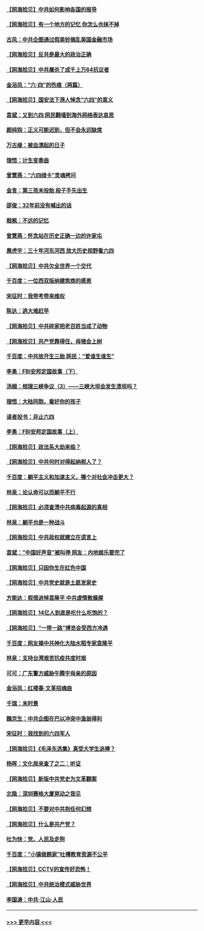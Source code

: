 #### [【网海拾贝】中共如何影响各国的报导](../pages/nsc993/n13012599.md?t=06111451) 
#### [【网海拾贝】有一个地方的记忆 你怎么也抹不掉](../pages/nsc993/n13009802.md?t=06111451) 
#### [古风：中共企图通过假美钞搞乱美国金融市场](../pages/nsc993/n13009626.md?t=06111451) 
#### [【网海拾贝】反共是最大的政治正确](../pages/nsc993/n13007051.md?t=06111451) 
#### [【网海拾贝】中共屠杀了成千上万64抗议者](../pages/nsc993/n13002713.md?t=06111451) 
#### [金浴凤：“六·四”的伤痕（两篇）](../pages/nsc993/n13001719.md?t=06111451) 
#### [【网海拾贝】国安法下港人悼念“六四”的意义](../pages/nsc993/n13001039.md?t=06111451) 
#### [袁斌：又到六四 网民翻墙到海外网络表达哀思](../pages/nsc993/n13000995.md?t=06111451) 
#### [颜纯钩：正义可能迟到，但不会永远缺席](../pages/nsc993/n13000920.md?t=06111451) 
#### [万古缘：被血漂起的日子](../pages/nsc993/n13000914.md?t=06111451) 
#### [理悟：计生变奏曲](../pages/nsc993/n13000414.md?t=06111451) 
#### [曾慧燕：“六四绿卡”灵魂拷问](../pages/nsc993/n13000277.md?t=06111451) 
#### [金言：第三孩未投胎 段子手先出生](../pages/nsc993/n13000215.md?t=06111451) 
#### [邵俊：32年前没有喊出的话](../pages/nsc993/n13000181.md?t=06111451) 
#### [戟枫：不远的记忆](../pages/nsc993/n13000121.md?t=06111451) 
#### [曾慧燕：怀念站在历史正确一边的许家屯](../pages/nsc993/n13000073.md?t=06111451) 
#### [惠虎宇：三十年河东河西 放大历史视野看六四](../pages/nsc993/n13000018.md?t=06111451) 
#### [【网海拾贝】中共欠全世界一个交代](../pages/nsc993/n12998706.md?t=06111451) 
#### [千百度：一位西双版纳建筑商的感恩](../pages/nsc993/n12998487.md?t=06111451) 
#### [宋征时：我带考卷来维权](../pages/nsc993/n12994088.md?t=06111451) 
#### [陈达：逃大难赶早](../pages/nsc993/n12993569.md?t=06111451) 
#### [【网海拾贝】中共砖家把老百姓当成了动物](../pages/nsc993/n12993483.md?t=06111451) 
#### [【网海拾贝】共产党靠得住，母猪会上树](../pages/nsc993/n12990730.md?t=06111451) 
#### [千百度：中共放开生三胎 网民：“爱谁生谁生”](../pages/nsc993/n12990644.md?t=06111451) 
#### [李勇：FBI安邦定国故事（下）](../pages/nsc993/n12987854.md?t=06111451) 
#### [汤姆：梳理三峡争议（3）——三峡大坝会发生溃坝吗？](../pages/nsc993/n12989806.md?t=06111451) 
#### [理悟：大陆同胞，看好你的孩子](../pages/nsc993/n12989778.md?t=06111451) 
#### [读者投书：非止六四](../pages/nsc993/n12989673.md?t=06111451) 
#### [李勇：FBI安邦定国故事（上）](../pages/nsc993/n12987749.md?t=06111451) 
#### [【网海拾贝】政法系大劫来临？](../pages/nsc993/n12987596.md?t=06111451) 
#### [【网海拾贝】中共何时对得起纳税人了？](../pages/nsc993/n12985578.md?t=06111451) 
#### [千百度：躺平主义和加速主义，哪个对社会冲击更大？](../pages/nsc993/n12985512.md?t=06111451) 
#### [林泉：论认命可以而躺平不行](../pages/nsc993/n12985505.md?t=06111451) 
#### [【网海拾贝】必须查清中共病毒起源的真相](../pages/nsc993/n12984276.md?t=06111451) 
#### [林泉：躺平也是一种战斗](../pages/nsc993/n12984194.md?t=06111451) 
#### [【网海拾贝】中共政权就建立在谎言上](../pages/nsc993/n12981880.md?t=06111451) 
#### [袁斌：“中国好声音”被叫停 网友：内地娱乐要完了](../pages/nsc993/n12981826.md?t=06111451) 
#### [【网海拾贝】只因你生在红色中国](../pages/nsc993/n12979096.md?t=06111451) 
#### [【网海拾贝】中共党史就是土匪发家史](../pages/nsc993/n12976478.md?t=06111451) 
#### [方能达：假借追悼袁隆平 中共虚情散臊腥](../pages/nsc993/n12976396.md?t=06111451) 
#### [【网海拾贝】14亿人到底是吃什么吃饱的？](../pages/nsc993/n12974125.md?t=06111451) 
#### [【网海拾贝】“一带一路”博览会受西方冷遇](../pages/nsc993/n12971787.md?t=06111451) 
#### [千百度：网友揭中共神化大陆水稻专家袁隆平](../pages/nsc993/n12971733.md?t=06111451) 
#### [林泉：支持台湾艰苦抗疫共度时艰](../pages/nsc993/n12971350.md?t=06111451) 
#### [可可：广东警方威胁牛腾宇母亲的原因](../pages/nsc993/n12971100.md?t=06111451) 
#### [金浴凤：红楼春·文革招魂曲](../pages/nsc993/n12970354.md?t=06111451) 
#### [千瑞：末时景](../pages/nsc993/n12970337.md?t=06111451) 
#### [魏京生：中共企图在巴以冲突中渔翁得利](../pages/nsc993/n12970286.md?t=06111451) 
#### [宋征时：我找到的六四军人](../pages/nsc993/n12970213.md?t=06111451) 
#### [【网海拾贝】《毛泽东选集》真受大学生追捧？](../pages/nsc993/n12968779.md?t=06111451) 
#### [杨晖：文化局来查了之二：听证](../pages/nsc993/n12966528.md?t=06111451) 
#### [【网海拾贝】新版中共党史为文革翻案](../pages/nsc993/n12967526.md?t=06111451) 
#### [北隐：深圳赛格大厦晃动之我见](../pages/nsc993/n12967393.md?t=06111451) 
#### [【网海拾贝】不要对中共抱任何幻想](../pages/nsc993/n12965222.md?t=06111451) 
#### [【网海拾贝】什么是共产党？](../pages/nsc993/n12962781.md?t=06111451) 
#### [吐为快：党、人民及走狗](../pages/nsc993/n12962747.md?t=06111451) 
#### [千百度：“小镇做题家”吐槽教育资源不公平](../pages/nsc993/n12962705.md?t=06111451) 
#### [【网海拾贝】CCTV的宣传好恐怖！](../pages/nsc993/n12959984.md?t=06111451) 
#### [【网海拾贝】中共统治模式威胁世界](../pages/nsc993/n12957622.md?t=06111451) 
#### [李国涛：中共‧江山‧人民](../pages/nsc993/n12957502.md?t=06111451) 

----
#### [ >>> 更早内容 <<< ](../indexes/nsc993-earlier.md)
